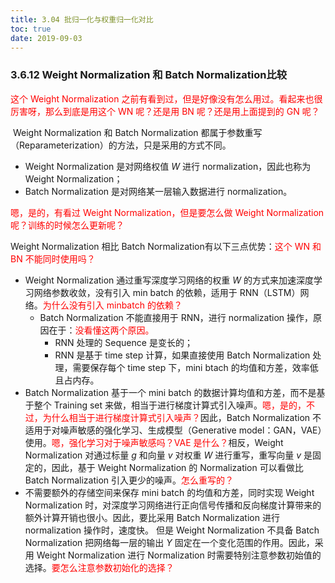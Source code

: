 ```yaml
---
title: 3.04 批归一化与权重归一化对比
toc: true
date: 2019-09-03
---
```


### 3.6.12 Weight Normalization 和 Batch Normalization比较

<span style="color:red;">这个 Weight Normalization 之前有看到过，但是好像没有怎么用过。看起来也很厉害呀，那么到底是用这个 WN 呢？还是用 BN 呢？还是用上面提到的 GN 呢？</span>

​	Weight Normalization 和 Batch Normalization 都属于参数重写（Reparameterization）的方法，只是采用的方式不同。

- Weight Normalization 是对网络权值 $W$ 进行 normalization，因此也称为 Weight Normalization；
- Batch Normalization 是对网络某一层输入数据进行 normalization。

<span style="color:red;">嗯，是的，有看过 Weight Normalization，但是要怎么做 Weight Normalization 呢？训练的时候怎么更新呢？</span>

Weight Normalization 相比 Batch Normalization有以下三点优势：<span style="color:red;">这个 WN 和 BN 不能同时使用吗？</span>

- Weight Normalization 通过重写深度学习网络的权重 $W$ 的方式来加速深度学习网络参数收敛，没有引入 min batch 的依赖，适用于 RNN（LSTM）网络。<span style="color:red;">为什么没有引入 minbatch 的依赖？</span>
  - Batch Normalization 不能直接用于 RNN，进行 normalization 操作，原因在于：<span style="color:red;">没看懂这两个原因。</span>
    - RNN 处理的 Sequence 是变长的；
    - RNN 是基于 time step 计算，如果直接使用 Batch Normalization 处理，需要保存每个 time step 下，mini btach 的均值和方差，效率低且占内存。
- Batch Normalization 基于一个 mini batch 的数据计算均值和方差，而不是基于整个 Training set 来做，相当于进行梯度计算式引入噪声。<span style="color:red;">嗯，是的，不过，为什么相当于进行梯度计算式引入噪声？</span>因此，Batch Normalization 不适用于对噪声敏感的强化学习、生成模型（Generative model：GAN，VAE）使用。<span style="color:red;">嗯，强化学习对于噪声敏感吗？VAE 是什么？</span>相反，Weight Normalization 对通过标量 $g$ 和向量 $v$ 对权重 $W$ 进行重写，重写向量 $v$ 是固定的，因此，基于 Weight Normalization 的 Normalization 可以看做比 Batch Normalization 引入更少的噪声。<span style="color:red;">怎么重写的？</span>
- 不需要额外的存储空间来保存 mini batch 的均值和方差，同时实现 Weight Normalization 时，对深度学习网络进行正向信号传播和反向梯度计算带来的额外计算开销也很小。因此，要比采用 Batch Normalization 进行 normalization 操作时，速度快。  但是 Weight Normalization 不具备 Batch Normalization 把网络每一层的输出 $Y$ 固定在一个变化范围的作用。因此，采用 Weight Normalization 进行 Normalization 时需要特别注意参数初始值的选择。<span style="color:red;">要怎么注意参数初始化的选择？</span>
